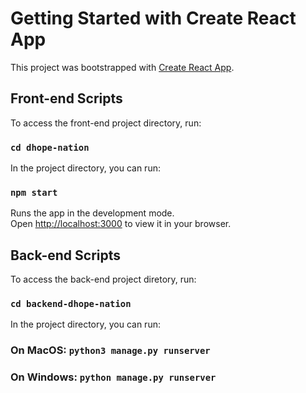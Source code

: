 # Getting Started with Create React App

This project was bootstrapped with [Create React App](https://github.com/facebook/create-react-app).

## Front-end Scripts

To access the front-end project directory, run:

### `cd dhope-nation`

In the project directory, you can run:

### `npm start`

Runs the app in the development mode.\
Open [http://localhost:3000](http://localhost:3000) to view it in your browser.

## Back-end Scripts

To access the back-end project diretory, run:

### `cd backend-dhope-nation`

In the project directory, you can run:

### On MacOS: `python3 manage.py runserver`

### On Windows: `python manage.py runserver`